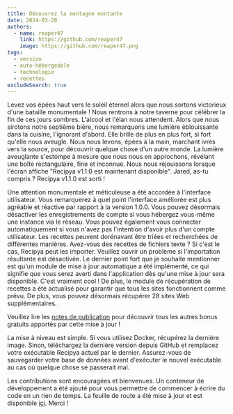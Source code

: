 ```yaml
---
title: Découvrez la montagne montante
date: 2024-03-28
authors:
  - name: reaper47
    link: https://github.com/reaper47
    image: https://github.com/reaper47.png
tags:
  - version
  - auto-hébergeable
  - technologie
  - recettes
excludeSearch: true
---
```


Levez vos épées haut vers le soleil éternel alors que nous sortons victorieux d'une bataille monumentale ! 
Nous rentrons à notre taverne pour célébrer la fin de ces jours sombres. L'alcool et l'élan nous attendent. 
Alors que nous sirotons notre septième bière, nous remarquons une lumière éblouissante dans la cuisine, l'ignorant 
d'abord. Elle brille de plus en plus fort, si fort qu'elle nous aveugle. Nous nous levons, épées à la main, marchant 
ivres vers la source, pour découvrir quelque chose d'un autre monde. La lumière aveuglante s'estompe à mesure que
nous nous en approchons, révélant une boîte rectangulaire, fine et inconnue. Nous nous réjouissons lorsque l'écran 
affiche "Recipya v1.1.0 est maintenant disponible". Jared, as-tu compris ? Recipya v1.1.0 est sorti !

Une attention monumentale et méticuleuse a été accordée à l'interface utilisateur. Vous remarquerez à quel point l'interface 
améliorée est plus agréable et réactive par rapport à la version 1.0.0. Vous pouvez désormais désactiver les enregistrements 
de compte si vous hébergez vous-même une instance via le réseau. Vous pouvez également vous connecter automatiquement si vous 
n'avez pas l'intention d'avoir plus d'un compte utilisateur. Les recettes peuvent dorénavant être triées et recherchées de différentes
manières. Avez-vous des recettes de fichiers texte ? Si c'est le cas, Recipya peut les importer. Veuillez ouvrir un problème si 
l'importation résultante est désactivée. Le dernier point fort que je souhaite mentionner est qu'un module de mise à jour automatique
a été implémenté, ce qui signifie que vous serez averti dans l'application dès qu'une mise à jour sera disponible. C'est vraiment cool ! 
De plus, le module de récupération de recettes a été actualisé pour garantir que tous les sites fonctionnent comme prévu. De plus,
vous pouvez désormais récupérer 28 sites Web supplémentaires.

Veuillez lire les [notes de publication](/fr/about/changelog/v1.1.0/) pour découvrir tous les autres bonus gratuits apportés par cette mise à jour !

La mise à niveau est simple. Si vous utilisez Docker, récupérez la dernière image. Sinon, téléchargez la dernière version depuis GitHub et remplacez 
votre exécutable Recipya actuel par le dernier. Assurez-vous de sauvegarder votre base de données avant d'exécuter le nouvel exécutable au cas où quelque
chose se passerait mal.

Les contributions sont encouragées et bienvenues. Un conteneur de développement a été ajouté pour vous permettre de commencer à écrire du code en un rien de 
temps. La feuille de route a été mise à jour et est disponible [ici](/fr/about/roadmap/). Merci !
